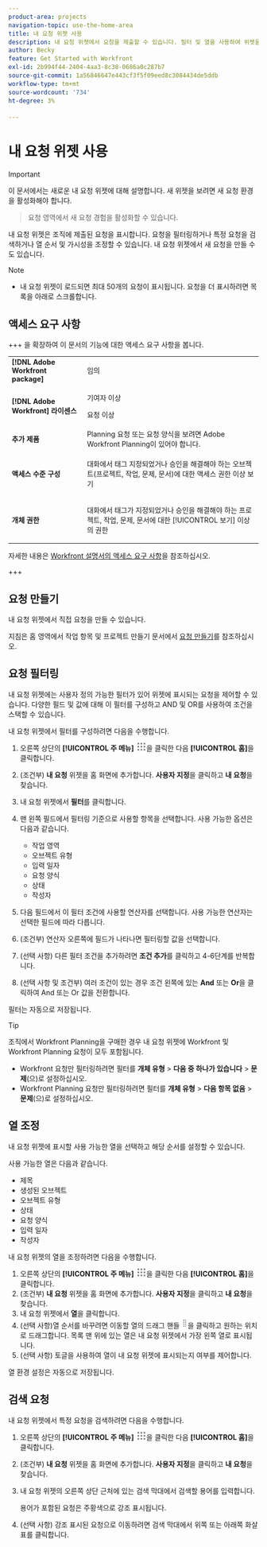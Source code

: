 ```yaml
---
product-area: projects
navigation-topic: use-the-home-area
title: 내 요청 위젯 사용
description: 내 요청 위젯에서 요청을 제출할 수 있습니다. 필터 및 열을 사용하여 위젯을 사용자 정의할 수도 있습니다.
author: Becky
feature: Get Started with Workfront
exl-id: 2b994f44-2404-4aa3-8c38-0686a0c287b7
source-git-commit: 1a56846647e443cf3f5f09eed8c3084434de5ddb
workflow-type: tm+mt
source-wordcount: '734'
ht-degree: 3%

---
```


# 내 요청 위젯 사용


>[!IMPORTANT]
>
>이 문서에서는 새로운 내 요청 위젯에 대해 설명합니다. 새 위젯을 보려면 새 요청 환경을 활성화해야 합니다.
>>요청 영역에서 새 요청 경험을 활성화할 수 있습니다.

내 요청 위젯은 조직에 제출된 요청을 표시합니다. 요청을 필터링하거나 특정 요청을 검색하거나 열 순서 및 가시성을 조정할 수 있습니다. 내 요청 위젯에서 새 요청을 만들 수도 있습니다.

>[!NOTE]
>
>* 내 요청 위젯이 로드되면 최대 50개의 요청이 표시됩니다. 요청을 더 표시하려면 목록을 아래로 스크롤합니다.

## 액세스 요구 사항

+++ 을 확장하여 이 문서의 기능에 대한 액세스 요구 사항을 봅니다.

<table style="table-layout:auto"> 
 <col> 
 <col> 
 <tbody> 
  <tr> 
   <td role="rowheader"><strong>[!DNL Adobe Workfront package]</strong></td> 
   <td> <p>임의</p> </td> 
  </tr> 
  <tr> 
   <td role="rowheader"><strong>[!DNL Adobe Workfront] 라이센스</strong></td> 
   <td> <p>기여자 이상</p>
   <p>요청 이상</p> </td> 
  </tr> 
  <tr> 
    <tr> 
   <td role="rowheader"><strong>추가 제품</strong></td> 
   <td> Planning 요청 또는 요청 양식을 보려면 Adobe Workfront Planning이 있어야 합니다.</td> 
  </tr> 
   <td role="rowheader"><strong>액세스 수준 구성</strong></td> 
   <td> <p>대화에서 태그 지정되었거나 승인을 해결해야 하는 오브젝트(프로젝트, 작업, 문제, 문서)에 대한 액세스 권한 이상 보기</p> </td> 
  </tr> 
  <tr> 
   <td role="rowheader"><strong>개체 권한</strong></td> 
   <td> <p>대화에서 태그가 지정되었거나 승인을 해결해야 하는 프로젝트, 작업, 문제, 문서에 대한 [!UICONTROL 보기] 이상의 권한</p> </td> 
  </tr> 
 </tbody> 
</table>

자세한 내용은 [Workfront 설명서의 액세스 요구 사항](/help/quicksilver/administration-and-setup/add-users/access-levels-and-object-permissions/access-level-requirements-in-documentation.md)을 참조하십시오.

+++

## 요청 만들기

내 요청 위젯에서 직접 요청을 만들 수 있습니다.

지침은 홈 영역에서 작업 항목 및 프로젝트 만들기 문서에서 [요청 만들기](/help/quicksilver/workfront-basics/using-home/using-the-home-area/create-work-items-in-home.md#create-a-request)를 참조하십시오.

## 요청 필터링

내 요청 위젯에는 사용자 정의 가능한 필터가 있어 위젯에 표시되는 요청을 제어할 수 있습니다. 다양한 필드 및 값에 대해 이 필터를 구성하고 AND 및 OR를 사용하여 조건을 스택할 수 있습니다.

내 요청 위젯에서 필터를 구성하려면 다음을 수행합니다.

1. 오른쪽 상단의 **[!UICONTROL 주 메뉴]** ![주 메뉴 아이콘](assets/main-menu-icon.png)을 클릭한 다음 **[!UICONTROL 홈]**&#x200B;을 클릭합니다.
1. (조건부) **내 요청** 위젯을 홈 화면에 추가합니다. **사용자 지정**&#x200B;을 클릭하고 **내 요청**&#x200B;을 찾습니다.
1. 내 요청 위젯에서 **필터**&#x200B;를 클릭합니다.
1. 맨 왼쪽 필드에서 필터링 기준으로 사용할 항목을 선택합니다. 사용 가능한 옵션은 다음과 같습니다.

   * 작업 영역
   * 오브젝트 유형
   * 입력 일자
   * 요청 양식
   * 상태
   * 작성자

1. 다음 필드에서 이 필터 조건에 사용할 연산자를 선택합니다. 사용 가능한 연산자는 선택한 필드에 따라 다릅니다.
1. (조건부) 연산자 오른쪽에 필드가 나타나면 필터링할 값을 선택합니다.
1. (선택 사항) 다른 필터 조건을 추가하려면 **조건 추가**&#x200B;를 클릭하고 4-6단계를 반복합니다.
1. (선택 사항 및 조건부) 여러 조건이 있는 경우 조건 왼쪽에 있는 **And** 또는 **Or**&#x200B;을 클릭하여 And 또는 Or 값을 전환합니다.

필터는 자동으로 저장됩니다.

>[!TIP]
>
>조직에서 Workfront Planning을 구매한 경우 내 요청 위젯에 Workfront 및 Workfront Planning 요청이 모두 포함됩니다.
> 
>* Workfront 요청만 필터링하려면 필터를 **개체 유형** > **다음 중 하나가 있습니다** > **문제**(으)로 설정하십시오.
>* Workfront Planning 요청만 필터링하려면 필터를 **개체 유형** > **다음 항목 없음** > **문제**(으)로 설정하십시오.

## 열 조정

내 요청 위젯에 표시할 사용 가능한 열을 선택하고 해당 순서를 설정할 수 있습니다.

사용 가능한 열은 다음과 같습니다.

* 제목
* 생성된 오브젝트
* 오브젝트 유형
* 상태
* 요청 양식
* 입력 일자
* 작성자

내 요청 위젯의 열을 조정하려면 다음을 수행합니다.

1. 오른쪽 상단의 **[!UICONTROL 주 메뉴]** ![주 메뉴 아이콘](assets/main-menu-icon.png)을 클릭한 다음 **[!UICONTROL 홈]**&#x200B;을 클릭합니다.
1. (조건부) **내 요청** 위젯을 홈 화면에 추가합니다. **사용자 지정**&#x200B;을 클릭하고 **내 요청**&#x200B;을 찾습니다.
1. 내 요청 위젯에서 **열**&#x200B;을 클릭합니다.
1. (선택 사항)열 순서를 바꾸려면 이동할 열의 드래그 핸들 ![드래그 핸들](assets/drag-handle.png)을 클릭하고 원하는 위치로 드래그합니다. 목록 맨 위에 있는 열은 내 요청 위젯에서 가장 왼쪽 열로 표시됩니다.
1. (선택 사항) 토글을 사용하여 열이 내 요청 위젯에 표시되는지 여부를 제어합니다.

열 환경 설정은 자동으로 저장됩니다.

## 검색 요청

내 요청 위젯에서 특정 요청을 검색하려면 다음을 수행합니다.

1. 오른쪽 상단의 **[!UICONTROL 주 메뉴]** ![주 메뉴 아이콘](assets/main-menu-icon.png)을 클릭한 다음 **[!UICONTROL 홈]**&#x200B;을 클릭합니다.
1. (조건부) **내 요청** 위젯을 홈 화면에 추가합니다. **사용자 지정**&#x200B;을 클릭하고 **내 요청**&#x200B;을 찾습니다.
1. 내 요청 위젯의 오른쪽 상단 근처에 있는 검색 막대에서 검색할 용어를 입력합니다.

   용어가 포함된 요청은 주황색으로 강조 표시됩니다.

1. (선택 사항) 강조 표시된 요청으로 이동하려면 검색 막대에서 위쪽 또는 아래쪽 화살표를 클릭합니다.
